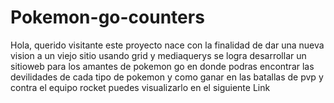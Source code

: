 # Pokemon-go-counters
Hola, querido visitante este proyecto nace con la finalidad de dar una nueva vision a un viejo sitio usando grid y mediaquerys se logra desarrollar 
un sitioweb para los amantes de pokemon go en donde podras encontrar las devilidades de cada tipo de pokemon y como ganar en las batallas de pvp y contra el equipo rocket
puedes visualizarlo en el siguiente Link 
